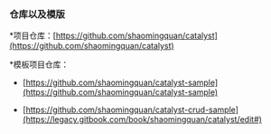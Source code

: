 ### 仓库以及模版

\*项目仓库：[https://github.com/shaomingquan/catalyst](https://github.com/shaomingquan/catalyst)

\*模板项目仓库：

* [https://github.com/shaomingquan/catalyst-sample](https://github.com/shaomingquan/catalyst-sample)

* [https://github.com/shaomingquan/catalyst-crud-sample](https://legacy.gitbook.com/book/shaomingquan/catalyst/edit#)



